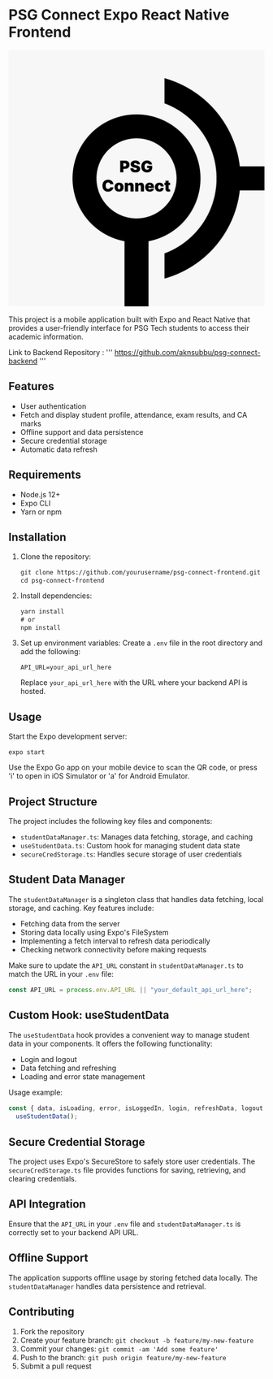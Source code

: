 # PSG Connect Expo React Native Frontend

![PSG Connect](./assets/images/icon.png)

This project is a mobile application built with Expo and React Native that provides a user-friendly interface for PSG Tech students to access their academic information.

Link to Backend Repository :
'''
https://github.com/aknsubbu/psg-connect-backend
'''

## Features

- User authentication
- Fetch and display student profile, attendance, exam results, and CA marks
- Offline support and data persistence
- Secure credential storage
- Automatic data refresh

## Requirements

- Node.js 12+
- Expo CLI
- Yarn or npm

## Installation

1. Clone the repository:

   ```
   git clone https://github.com/yourusername/psg-connect-frontend.git
   cd psg-connect-frontend
   ```

2. Install dependencies:

   ```
   yarn install
   # or
   npm install
   ```

3. Set up environment variables:
   Create a `.env` file in the root directory and add the following:

   ```
   API_URL=your_api_url_here
   ```

   Replace `your_api_url_here` with the URL where your backend API is hosted.

## Usage

Start the Expo development server:

```
expo start
```

Use the Expo Go app on your mobile device to scan the QR code, or press 'i' to open in iOS Simulator or 'a' for Android Emulator.

## Project Structure

The project includes the following key files and components:

- `studentDataManager.ts`: Manages data fetching, storage, and caching
- `useStudentData.ts`: Custom hook for managing student data state
- `secureCredStorage.ts`: Handles secure storage of user credentials

## Student Data Manager

The `studentDataManager` is a singleton class that handles data fetching, local storage, and caching. Key features include:

- Fetching data from the server
- Storing data locally using Expo's FileSystem
- Implementing a fetch interval to refresh data periodically
- Checking network connectivity before making requests

Make sure to update the `API_URL` constant in `studentDataManager.ts` to match the URL in your `.env` file:

```typescript
const API_URL = process.env.API_URL || "your_default_api_url_here";
```

## Custom Hook: useStudentData

The `useStudentData` hook provides a convenient way to manage student data in your components. It offers the following functionality:

- Login and logout
- Data fetching and refreshing
- Loading and error state management

Usage example:

```typescript
const { data, isLoading, error, isLoggedIn, login, refreshData, logout } =
  useStudentData();
```

## Secure Credential Storage

The project uses Expo's SecureStore to safely store user credentials. The `secureCredStorage.ts` file provides functions for saving, retrieving, and clearing credentials.

## API Integration

Ensure that the `API_URL` in your `.env` file and `studentDataManager.ts` is correctly set to your backend API URL.

## Offline Support

The application supports offline usage by storing fetched data locally. The `studentDataManager` handles data persistence and retrieval.

## Contributing

1. Fork the repository
2. Create your feature branch: `git checkout -b feature/my-new-feature`
3. Commit your changes: `git commit -am 'Add some feature'`
4. Push to the branch: `git push origin feature/my-new-feature`
5. Submit a pull request
